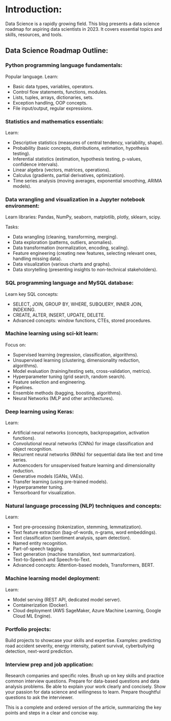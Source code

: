 <!DOCTYPE html>
<html lang="en">
<head>
    <meta charset="UTF-8">
    <meta name="viewport" content="width=device-width, initial-scale=1.0">
    <title>A Complete Data Science Roadmap to Follow in 2023</title>
</head>
<body>
<h1>Introduction:</h1>
<p>Data Science is a rapidly growing field. This blog presents a data science roadmap for aspiring data scientists in 2023. It covers essential topics and skills, resources, and tools.</p>
<h2>Data Science Roadmap Outline:</h2>
<h3>Python programming language fundamentals:</h3>

<p>Popular language. Learn:</p>
    <ul>
        <li>Basic data types, variables, operators.</li>
        <li>Control flow statements, functions, modules.</li>
        <li>Lists, tuples, arrays, dictionaries, sets.</li>
        <li>Exception handling, OOP concepts.</li>
        <li>File input/output, regular expressions.</li>
    </ul>

<h3>Statistics and mathematics essentials:</h3>

<p>Learn:</p>
<ul>
        <li>Descriptive statistics (measures of central tendency, variability, shape).</li>
        <li>Probability (basic concepts, distributions, estimation, hypothesis testing).</li>
        <li>Inferential statistics (estimation, hypothesis testing, p-values, confidence intervals).</li>
        <li>Linear algebra (vectors, matrices, operations).</li>
        <li>Calculus (gradients, partial derivatives, optimization).</li>
        <li>Time series analysis (moving averages, exponential smoothing, ARIMA models).</li>
    </ul>

<h3>Data wrangling and visualization in a Jupyter notebook environment:</h3>

<p>Learn libraries: Pandas, NumPy, seaborn, matplotlib, plotly, sklearn, scipy.</p>
    <p>Tasks:</p>
    <ul>
        <li>Data wrangling (cleaning, transforming, merging).</li>
        <li>Data exploration (patterns, outliers, anomalies).</li>
        <li>Data transformation (normalization, encoding, scaling).</li>
        <li>Feature engineering (creating new features, selecting relevant ones, handling missing data).</li>
        <li>Data visualization (various charts and graphs).</li>
        <li>Data storytelling (presenting insights to non-technical stakeholders).</li>
    </ul>

<h3>SQL programming language and MySQL database:</h3>

<p>Learn key SQL concepts:</p>
    <ul>
        <li>SELECT, JOIN, GROUP BY, WHERE, SUBQUERY, INNER JOIN, INDEXING.</li>
        <li>CREATE, ALTER, INSERT, UPDATE, DELETE.</li>
        <li>Advanced concepts: window functions, CTEs, stored procedures.</li>
    </ul>

<h3>Machine learning using sci-kit learn:</h3>

<p>Focus on:</p>
    <ul>
        <li>Supervised learning (regression, classification, algorithms).</li>
        <li>Unsupervised learning (clustering, dimensionality reduction, algorithms).</li>
        <li>Model evaluation (training/testing sets, cross-validation, metrics).</li>
        <li>Hyperparameter tuning (grid search, random search).</li>
        <li>Feature selection and engineering.</li>
        <li>Pipelines.</li>
        <li>Ensemble methods (bagging, boosting, algorithms).</li>
        <li>Neural Networks (MLP and other architectures).</li>
    </ul>

<h3>Deep learning using Keras:</h3>

<p>Learn:</p>
    <ul>
        <li>Artificial neural networks (concepts, backpropagation, activation functions).</li>
        <li>Convolutional neural networks (CNNs) for image classification and object recognition.</li>
        <li>Recurrent neural networks (RNNs) for sequential data like text and time series.</li>
        <li>Autoencoders for unsupervised feature learning and dimensionality reduction.</li>
        <li>Generative models (GANs, VAEs).</li>
        <li>Transfer learning (using pre-trained models).</li>
        <li>Hyperparameter tuning.</li>
        <li>Tensorboard for visualization.</li>
    </ul>

<h3>Natural language processing (NLP) techniques and concepts:</h3>

<p>Learn:</p>
    <ul>
        <li>Text pre-processing (tokenization, stemming, lemmatization).</li>
        <li>Text feature extraction (bag-of-words, n-grams, word embeddings).</li>
        <li>Text classification (sentiment analysis, spam detection).</li>
        <li>Named entity recognition.</li>
        <li>Part-of-speech tagging.</li>
        <li>Text generation (machine translation, text summarization).</li>
        <li>Text-to-Speech and Speech-to-Text.</li>
        <li>Advanced concepts: Attention-based models, Transformers, BERT.</li>
    </ul>

<h3>Machine learning model deployment:</h3>

<p>Learn:</p>
    <ul>
        <li>Model serving (REST API, dedicated model server).</li>
        <li>Containerization (Docker).</li>
        <li>Cloud deployment (AWS SageMaker, Azure Machine Learning, Google Cloud ML Engine).</li>
    </ul>

<h3>Portfolio projects:</h3>

<p>Build projects to showcase your skills and expertise. Examples: predicting road accident severity, energy intensity, patient survival, cyberbullying detection, next-word prediction.</p>

<h3>Interview prep and job application:</h3>
    <p>Research companies and specific roles. Brush up on key skills and practice common interview questions. Prepare for data-based questions and data analysis problems. Be able to explain your work clearly and concisely. Show your passion for data science and willingness to learn. Prepare thoughtful questions to ask the interviewer.</p>

<p>This is a complete and ordered version of the article, summarizing the key points and steps in a clear and concise way.</p>

</body>
</html>
